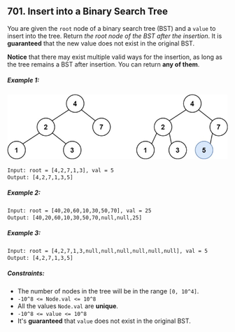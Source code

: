 ## 701. Insert into a Binary Search Tree

You are given the ```root``` node of a binary search tree (BST) and a ```value``` to insert into the tree. Return *the root node of the BST after the insertion*. It is **guaranteed** that the new value does not exist in the original BST.

**Notice** that there may exist multiple valid ways for the insertion, as long as the tree remains a BST after insertion. You can return **any of them**.

##### Example 1:

![Example 1](images/example1.jpg)

```
Input: root = [4,2,7,1,3], val = 5
Output: [4,2,7,1,3,5]
```
##### Example 2:
```
Input: root = [40,20,60,10,30,50,70], val = 25
Output: [40,20,60,10,30,50,70,null,null,25]
```
##### Example 3:
```
Input: root = [4,2,7,1,3,null,null,null,null,null,null], val = 5
Output: [4,2,7,1,3,5]
```

##### Constraints:

* The number of nodes in the tree will be in the range ```[0, 10^4]```.
* ```-10^8 <= Node.val <= 10^8```
* All the values ```Node.val``` are **unique**.
* ```-10^8 <= value <= 10^8```
* It's **guaranteed** that ```value``` does not exist in the original BST.